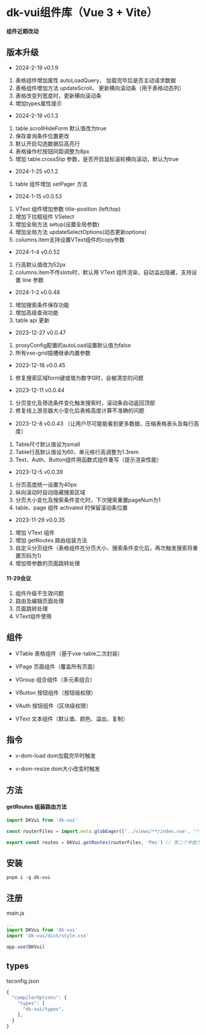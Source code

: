 # dk-vui组件库（Vue 3 + Vite）

#### 组件近期改动

## 版本升级

- 2024-2-19 v0.1.9
1. 表格组件增加属性 autoLoadQuery， 加载完毕后是否主动请求数据
2. 表格组件增加方法 updateScroll， 更新横向滚动条（用于表格动态列）
3. 表格改变列宽度时，更新横向滚动条
4. 增加types属性提示

- 2024-2-19 v0.1.3
1. table.scrollHideForm 默认值改为true
2. 保存查询条件位置更改
3. 默认开启勾选数据后高亮行
4. 表格操作栏按钮间距调整为8px
5. 增加 table.crossSlip 参数，是否开启鼠标滚轮横向滚动，默认为true

- 2024-1-25 v0.1.2
1. table 组件增加 setPager 方法

- 2024-1-15 v0.0.53
1. VText 组件增加参数 title-position (left/top)
2. 增加下拉框组件 VSelect
3. 增加全局方法 setup(设置全局参数)
4. 增加全局方法 updateSelectOptions(动态更新options)
5. columns.item支持设置VText组件的copy参数

- 2024-1-4 v0.0.52
1. 行高默认值改为52px
2. columns.item不传slots时，默认用 VText 组件渲染，自动溢出隐藏，支持设置 line 参数

- 2024-1-2 v0.0.48
1. 增加搜索条件保存功能
2. 增加高级查询功能
3. table api 更新

- 2023-12-27 v0.0.47
1. proxyConfig配置的autoLoad设置默认值为false
2. 所有vxe-grid插槽继承内置参数

- 2023-12-18 v0.0.45
1. 修复搜索区域form键或值为数字0时，会被清空的问题

- 2023-12-11 v0.0.44
1. 分页变化及筛选条件变化触发搜索时，滚动条自动返回顶部
2. 修复线上游览器大小变化后表格高度计算不准确的问题

- 2023-12-8 v0.0.43 （让用户尽可能能看到更多数据，压缩表格表头及每行高度）
1. Table尺寸默认值设为small
2. Table行高默认值设为60，单元格行高调整为1.3rem
3. Text、Auth、Button组件用函数式组件重写（提示渲染性能）

- 2023-12-5 v0.0.39
1. 分页高度统一设置为40px
2. 纵向滚动时自动隐藏搜索区域
3. 分页大小变化及搜索条件变化时，下次搜索重置pageNum为1
4. table、page 组件 activated 时保留滚动条位置

- 2023-11-29 v0.0.35
1. 增加 VText 组件
2. 增加 getRoutes 路由组装方法
3. 自定义分页组件（表格组件在分页大小、搜索条件变化后，再次触发搜索将重置页码为1）
4. 增加带参数的页面跳转处理

#### 11-29会议

1. 组件升级不生效问题
2. 路由及编辑页面处理
3. 页面跳转处理
4. VText组件使用

## 组件

- VTable 表格组件（基于vxe-table二次封装）

- VPage 页面组件（覆盖所有页面）

- VGroup 组合组件（多元素组合）

- VButton 按钮组件（按钮级权限）

- VAuth 按钮组件（区块级权限）

- VText 文本组件（默认值、颜色、溢出、复制）

## 指令

- v-dom-load dom加载完毕时触发

- v-dom-resize dom大小改变时触发

## 方法

#### getRoutes 组装路由方法

```js
import DKVui from 'dk-vui'

const routerFiles = import.meta.globEager(['../views/**/index.vue', '!**/components/**']) // 排除组件

export const routes = DKVui.getRoutes(routerFiles, 'Pms') // 第二个参数为路由名称前缀，如 Pms
```

## 安装

```git
pnpm i -g dk-vui
```

## 注册

main.js
```js
...
import DKVui from 'dk-vui'
import 'dk-vui/dist/style.css'

app.use(DKVui)
```

## types
tsconfig.json
```js
{
  "compilerOptions": {
    "types": [
      "dk-vui/types",
    ],
  }
}
```